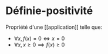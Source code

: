 # Définie-positivité
Propriété d'une [[application]] telle que:

- $\forall x, f(x) = 0 \iff x = 0$
- $\forall x, x \ge 0 \implies f(x) \ge 0$